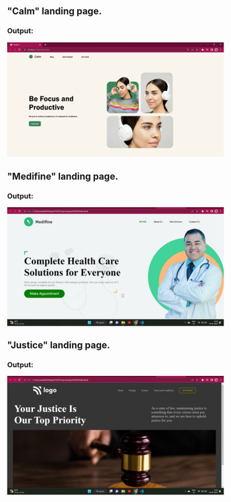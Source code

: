 ## "Calm" landing page.
### Output:
![Output](./Project%201/Project%201%20image%20.png)



## "Medifine" landing page.
### Output:
![Output](./project%202/project%202%20%20output%20.png)



## "Justice" landing page.
### Output:
![Output](./project%203/Project%203%20Output%20.png)




